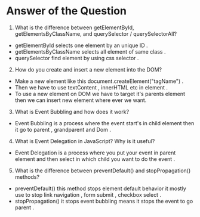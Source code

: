# Answer of the Question

1. What is the difference between getElementById, getElementsByClassName, and querySelector / querySelectorAll?
 
- getElementById selects one element by an unique ID .
- getElementsByClassName selects all element of same class .
- querySelector find element by using css selector .


2. How do you create and insert a new element into the DOM?

- Make a new element like this document.createElement("tagName") .
- Then we have to use textContent , innerHTML etc in element .
- To use a new element on DOM we have to target it's parents element     then we can insert new element where ever we want.


3. What is Event Bubbling and how does it work?

- Event Bubbling is a process where the event start's in child element then it go to parent , grandparent and Dom .


4. What is Event Delegation in JavaScript? Why is it useful?

- Event Delegation is a process where you put your event in parent element and then select in which child you want to do the event .


5. What is the difference between preventDefault() and stopPropagation() methods?

- preventDefault() this method stops element default behavior it mostly use to stop link navigation , form submit , checkbox select .
- stopPropagation() it stops event bubbling means it stops the event to go parent .

